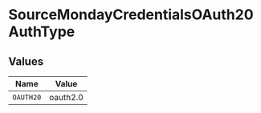 # SourceMondayCredentialsOAuth20AuthType


## Values

| Name      | Value     |
| --------- | --------- |
| `OAUTH20` | oauth2.0  |